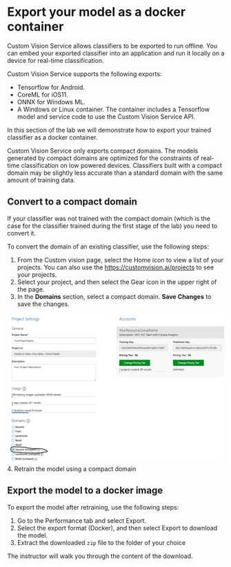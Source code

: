 # Export your model as a docker container
Custom Vision Service allows classifiers to be exported to run offline. You can embed your exported classifier into an application and run it locally on a device for real-time classification.

Custom Vision Service supports the following exports:

- Tensorflow for Android.
- CoreML for iOS11.
- ONNX for Windows ML.
- A Windows or Linux container. The container includes a Tensorflow model and service code to use the Custom Vision Service API.

In this section of the lab we will demonstrate how to export your trained classifier as a docker container.

Custom Vision Service only exports compact domains. The models generated by compact domains are optimized for the constraints of real-time classification on low powered devices. Classifiers built with a compact domain may be slightly less accurate than a standard domain with the same amount of training data.

## Convert to a compact domain

If your classifier was not trained with the compact domain (which is the case for the classifier trained during the first stage of the lab) you need to convert it.

To convert the domain of an existing classifier, use the following steps:

1. From the Custom vision page, select the Home icon to view a list of your projects. You can also use the https://customvision.ai/projects to see your projects.
2. Select your project, and then select the Gear icon in the upper right of the page.
3. In the **Domains** section, select a compact domain. **Save Changes** to save the changes.

![Set compact domain](images/img14.PNG)
4. Retrain the model using a compact domain



## Export the model to a docker image
To export the model after retraining, use the following steps:
1. Go to the Performance tab and select Export.
2. Select the export format (Docker), and then select Export to download the model.
3. Extract the downloaded `zip` file to the folder of your choice

The instructor will walk you through the content of the download.
 
